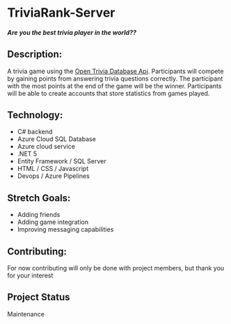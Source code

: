 # TriviaRank-Server

##### Are you the best trivia player in the world??

## Description:

A trivia game using the [Open Trivia Database Api](https://opentdb.com/). Participants will compete by gaining points from answering trivia questions correctly. The participant with the most points at the end of the game will be the winner. Participants will be able to create accounts that store statistics from games played.

## Technology:
* C# backend
* Azure Cloud SQL Database
* Azure cloud service
* .NET 5
* Entity Framework / SQL Server
* HTML / CSS / Javascript
* Devops / Azure Pipelines

## Stretch Goals:
* Adding friends
* Adding game integration
* Improving messaging capabilities

## Contributing:
For now contributing will only be done with project members, but thank you for your interest

## Project Status 
Maintenance
